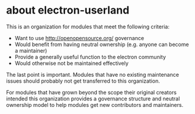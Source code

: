 # about electron-userland

This is an organization for modules that meet the following criteria:

- Want to use http://openopensource.org/ governance
- Would benefit from having neutral ownership (e.g. anyone can become a maintainer)
- Provide a generally useful function to the electron community
- Would otherwise not be maintained effectively

The last point is important. Modules that have no existing maintenance issues should probably not get transferred to this organization.

For modules that have grown beyond the scope their original creators intended this organization provides a governance structure and neutral ownership model to help modules get new contributors and maintainers.
